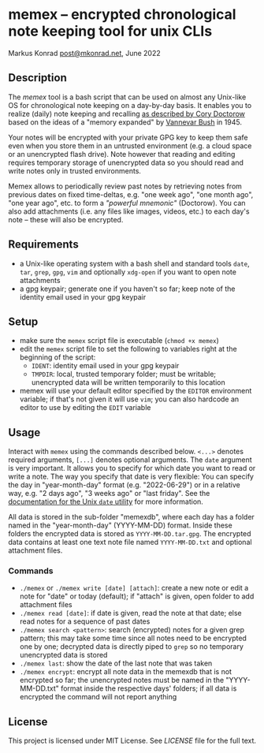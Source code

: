 # memex – encrypted chronological note keeping tool for unix CLIs

Markus Konrad <post@mkonrad.net>, June 2022

## Description

The *memex* tool is a bash script that can be used on almost any Unix-like OS for chronological note keeping on a day-by-day basis. It enables you to realize (daily) note keeping and recalling [as described by Cory Doctorow](https://doctorow.medium.com/the-memex-method-238c71f2fb46) based on the ideas of a "memory expanded" by [Vannevar Bush](https://www.w3.org/History/1945/vbush/) in 1945.

Your notes will be encrypted with your private GPG key to keep them safe even when you store them in an untrusted environment (e.g. a cloud space or an unencrypted flash drive). Note however that reading and editing requires temporary storage of unencrypted data so you should read and write notes only in trusted environments.

Memex allows to periodically review past notes by retrieving notes from previous dates on fixed time-deltas, e.g. "one week ago", "one month ago", "one year ago", etc. to form a *"powerful mnemonic"* (Doctorow). You can also add attachments (i.e. any files like images, videos, etc.) to each day's note – these will also be encrypted.

## Requirements

- a Unix-like operating system with a bash shell and standard tools `date`, `tar`, `grep`, `gpg`, `vim` and optionally `xdg-open` if you want to open note attachments 
- a gpg keypair; generate one if you haven't so far; keep note of the identity email used in your gpg keypair

## Setup

- make sure the `memex` script file is executable (`chmod +x memex`)
- edit the `memex` script file to set the following to variables right at the beginning of the script:
  - `IDENT`: identity email used in your gpg keypair
  - `TMPDIR`: local, trusted temporary folder; must be writable; unencrypted data will be written temporarily to this location
- memex will use your default editor specified by the `EDITOR` environment variable; if that's not given it will use `vim`; you can also hardcode an editor to use by editing the `EDIT` variable

## Usage

Interact with `memex` using the commands described below. `<...>` denotes required arguments, `[...]`  denotes optional arguments. The `date` argument is very important. It allows you to specify for which date you want to read or write a note. The way you specify that date is very flexible: You can specify the day in "year-month-day" format (e.g. "2022-06-29") or in a relative way, e.g. "2 days ago", "3 weeks ago" or "last friday". See the [documentation for the Unix `date` utility](https://www.gnu.org/software/coreutils/manual/html_node/Date-input-formats.html) for more information.

All data is stored in the sub-folder "memexdb", where each day has a folder named in the "year-month-day" (YYYY-MM-DD) format. Inside these folders the encrypted data is stored as `YYYY-MM-DD.tar.gpg`. The encrypted data contains at least one text note file named `YYYY-MM-DD.txt` and optional attachment files.

### Commands

- `./memex` or `./memex write [date] [attach]`: create a new note or edit a note for "date" or today (default); if "attach" is given, open folder to add attachment files
- `./memex read [date]`: if date is given, read the note at that date; else read notes for a sequence of past dates
- `./memex search <pattern>`: search (encrypted) notes for a given grep pattern; this may take some time since all notes need to be encrypted one by one; decrypted data is directly piped to `grep` so no temporary unencrypted data is stored
- `./memex last`: show the date of the last note that was taken
- `./memex encrypt`: encrypt all note data in the memexdb that is not encrypted so far; the unencrypted notes must be named in the "YYYY-MM-DD.txt" format inside the respective days' folders; if all data is encrypted the command will not report anything

## License

This project is licensed under MIT License. See *LICENSE* file for the full text.

